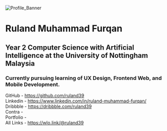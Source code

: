 ![Profile_Banner](https://user-images.githubusercontent.com/64399691/212365650-a581fae7-75dd-4731-9324-f1b4845c8df0.png)
# Ruland Muhammad Furqan
## Year 2 Computer Science with Artificial Intelligence at the University of Nottingham Malaysia  
### Currently pursuing learning of UX Design, Frontend Web, and Mobile Development.    
GitHub - https://github.com/ruland39  
Linkedin - https://www.linkedin.com/in/ruland-muhammad-furqan/  
Dribbble - https://dribbble.com/ruland39  
Contra -   
Portfolio -   
All Links - https://wlo.link/@ruland39  

<!---
ruland39/ruland39 is a ✨ special ✨ repository because its `README.md` (this file) appears on your GitHub profile.
You can click the Preview link to take a look at your changes.
--->
